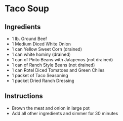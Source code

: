 # Taco Soup

## Ingredients

- 1 lb. Ground Beef
- 1 Medium Diced White Onion
- 1 can Yellow Sweet Corn (drained)
- 1 can white hominy (drained)
- 1 can of Pinto Beans with Jalapenos  (not drained)
- 1 can of Ranch Style Beans (not drained)
- 1 can Rotel Diced Tomatoes and Green Chiles
- 1 packet of Taco Seasoning
- 1 packet Dried Ranch Dressing

## Instructions

- Brown the meat and onion in large pot
- Add all other ingredients and simmer for 30 minutes
